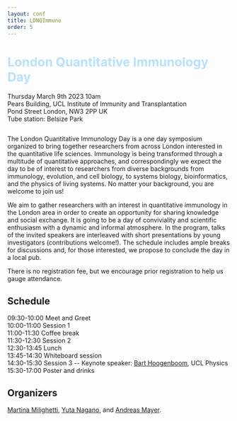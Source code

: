 ```yaml
---
layout: conf
title: LDNQImmuno
order: 5
---
```


<div class="titlebox">
  <h1 style="color:#B5E2FF">
  London Quantitative Immunology Day
  </h1>
  <p style="margin-top:1em;padding-bottom:1em">
    Thursday March 9th 2023 10am <br /> 
    Pears Building, UCL Institute of Immunity and Transplantation <br />
    Pond Street London, NW3 2PP UK  <br />
    Tube station: Belsize Park  <br />
  </p>
</div>


The London Quantitative Immunology Day is a one day symposium organized to bring together researchers from across London interested in the quantitative life sciences. Immunology is being transformed through a multitude of quantitative approaches, and correspondingly we expect the day to be of interest to researchers from diverse backgrounds from immunology, evolution, and cell biology, to systems biology, bioinformatics, and the physics of living systems. No matter your background, you are welcome to join us!

We aim to gather researchers with an interest in quantitative immunology in the London area in order to create an opportunity for sharing knowledge and social exchange. It is going to be a day of conviviality and scientific enthusiasm with a dynamic and informal atmosphere. In the program, talks of the invited speakers are interleaved with short presentations by young investigators (contributions welcome!). The schedule includes ample breaks for discussions and, for those interested, we propose to conclude the day in a local pub.

There is no registration fee, but we encourage prior registration to help us gauge attendance.


## Schedule

09:30-10:00 Meet and Greet  
10:00-11:00 Session 1  
11:00-11:30 Coffee break  
11:30-12:30 Session 2  
12:30-13:45 Lunch  
13:45-14:30 Whiteboard session  
14:30-15:30 Session 3 -- Keynote speaker: [Bart Hoogenboom](https://www.hoogenboom-lab.com/), UCL Physics  
15:30-17:00 Poster and drinks  

## Organizers

[Martina Milighetti](https://twitter.com/martina_milig), [Yuta Nagano](https://www.yutanagano.com/), and [Andreas Mayer](https://qimmuno.com/).
